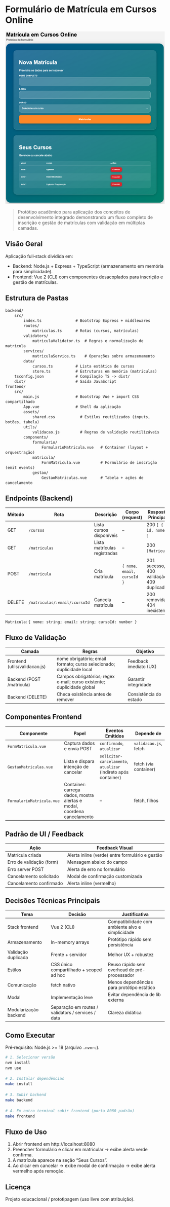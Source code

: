 
# Formulário de Matrícula em Cursos Online
![Formulário de matrícula](./assets/formImage.png)

> Protótipo acadêmico para aplicação dos conceitos de desenvolvimento integrado demonstrando um fluxo completo de inscrição e gestão de matrículas com validação em múltiplas camadas.


## Visão Geral
Aplicação full‑stack dividida em:
- Backend: Node.js + Express + TypeScript (armazenamento em memória para simplicidade).
- Frontend: Vue 2 (CLI) com componentes desacoplados para inscrição e gestão de matrículas.

## Estrutura de Pastas
```
backend/
    src/
        index.ts               # Bootstrap Express + middlewares
        routes/
            matriculas.ts      # Rotas (cursos, matrículas)
        validators/
            matriculaValidator.ts  # Regras e normalização de matrícula
        services/
            matriculaService.ts    # Operações sobre armazenamento
        data/
            cursos.ts          # Lista estática de cursos
            store.ts           # Estruturas em memória (matriculas)
    tsconfig.json              # Compilação TS -> dist/
    dist/                      # Saída JavaScript
frontend/
    src/
        main.js                # Bootstrap Vue + import CSS compartilhado
        App.vue                # Shell da aplicação
        assets/
            shared.css           # Estilos reutilizados (inputs, botões, tabela)
        utils/
            validacao.js         # Regras de validação reutilizáveis
        components/
            formulario/
                FormularioMatricula.vue   # Container (layout + orquestração)
            matricula/
                FormMatricula.vue         # Formulário de inscrição (emit events)
            gestao/
                GestaoMatriculas.vue      # Tabela + ações de cancelamento
```

## Endpoints (Backend)
| Método | Rota | Descrição | Corpo (request) | Respostas Principais |
|--------|------|-----------|-----------------|----------------------|
| GET    | `/cursos` | Lista cursos disponíveis | – | 200 `[ { id, nome } ]` |
| GET    | `/matriculas` | Lista matrículas registradas | – | 200 `[Matricula]` |
| POST   | `/matricula` | Cria matrícula | `{ nome, email, cursoId }` | 201 sucesso, 400 validação, 409 duplicada |
| DELETE | `/matriculas/:email/:cursoId` | Cancela matrícula | – | 200 removida, 404 inexistente |

`Matricula`: `{ nome: string; email: string; cursoId: number }`

## Fluxo de Validação
| Camada | Regras | Objetivo |
|--------|--------|----------|
| Frontend (utils/validacao.js) | nome obrigatório; email formato; curso selecionado; duplicidade local | Feedback imediato (UX) |
| Backend (POST /matricula) | Campos obrigatórios; regex e‑mail; curso existente; duplicidade global | Garantir integridade |
| Backend (DELETE) | Checa existência antes de remover | Consistência do estado |

## Componentes Frontend
| Componente | Papel | Eventos Emitidos | Depende de |
|------------|------|------------------|-----------|
| `FormMatricula.vue` | Captura dados e envia POST | `confirmado`, `atualizar` | `validacao.js`, fetch |
| `GestaoMatriculas.vue` | Lista e dispara intenção de cancelar | `solicitar-cancelamento`, `atualizar` (indireto após container) | fetch (via container) |
| `FormularioMatricula.vue` | Container: carrega dados, mostra alertas e modal, coordena cancelamento | – | fetch, filhos |

## Padrão de UI / Feedback
| Ação | Feedback Visual |
|------|-----------------|
| Matrícula criada | Alerta inline (verde) entre formulário e gestão |
| Erro de validação (form) | Mensagem abaixo do campo |
| Erro server POST | Alerta de erro no formulário |
| Cancelamento solicitado | Modal de confirmação customizada |
| Cancelamento confirmado | Alerta inline (vermelho) |

## Decisões Técnicas Principais
| Tema | Decisão | Justificativa |
|------|---------|--------------|
| Stack frontend | Vue 2 (CLI) | Compatibilidade com ambiente alvo e simplicidade |
| Armazenamento | In-memory arrays | Protótipo rápido sem persistência |
| Validação duplicada | Frente + servidor | Melhor UX + robustez |
| Estilos | CSS único compartilhado + scoped ad hoc | Reuso rápido sem overhead de pré-processador |
| Comunicação | fetch nativo | Menos dependências para protótipo estático |
| Modal | Implementação leve | Evitar dependência de lib externa |
| Modularização backend | Separação em routes / validators / services / data | Clareza didática |

## Como Executar
Pré‑requisito: Node.js >= 18 (arquivo `.nvmrc`).

```bash
# 1. Selecionar versão
nvm install
nvm use

# 2. Instalar dependências
make install

# 3. Subir backend
make backend

# 4. Em outro terminal subir frontend (porta 8080 padrão)
make frontend
```

## Fluxo de Uso
1. Abrir frontend em http://localhost:8080
2. Preencher formulário e clicar em matricular → exibe alerta verde confirma.
3. A matrícula aparece na seção “Seus Cursos”.
4. Ao clicar em cancelar → exibe modal de confirmação → exibe alerta vermelho após remoção.

## Licença
Projeto educacional / prototipagem (uso livre com atribuição).

